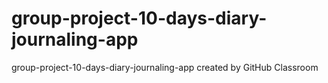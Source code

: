 # group-project-10-days-diary-journaling-app
group-project-10-days-diary-journaling-app created by GitHub Classroom
